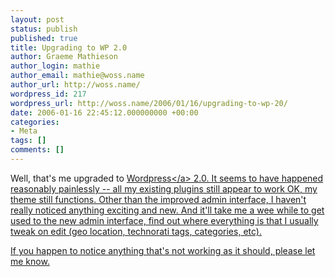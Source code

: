 ```yaml
---
layout: post
status: publish
published: true
title: Upgrading to WP 2.0
author: Graeme Mathieson
author_login: mathie
author_email: mathie@woss.name
author_url: http://woss.name/
wordpress_id: 217
wordpress_url: http://woss.name/2006/01/16/upgrading-to-wp-20/
date: 2006-01-16 22:45:12.000000000 +00:00
categories:
- Meta
tags: []
comments: []
---
```

Well, that's me upgraded to <a title="Wordpress" href="http:&#47;&#47;wordpress.org&#47;">Wordpress<&#47;a> 2.0.  It seems to have happened reasonably painlessly -- all my existing plugins still appear to work OK, my theme still functions.  Other than the improved admin interface, I haven't really noticed anything exciting and new.  And it'll take me a wee while to get used to the new admin interface, find out where everything is that I usually tweak on edit (geo location, technorati tags, categories, etc).

If you happen to notice anything that's not working as it should, please let me know.
